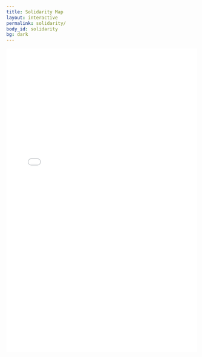 ```yaml
---
title: Solidarity Map
layout: interactive
permalink: solidarity/
body_id: solidarity
bg: dark
---
```


<iframe src="//s3.amazonaws.com/cdn.knightlab.com/libs/storymapjs/latest/embed/index.html?url=https://6ec89bf6e47c922a6b7e24eeeda2e1b88b28d0c9.googledrive.com/host/0B5TTgpc7dScaQW5KZ2dTMUJOOGM/published.json" frameborder="0" width="100%" height="800"></iframe>